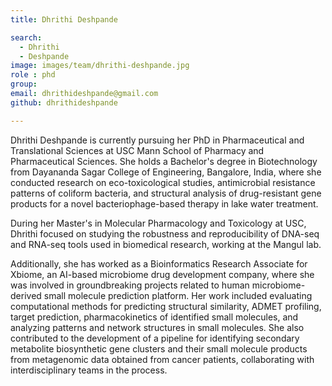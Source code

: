 ```yaml
---
title: Dhrithi Deshpande

search:
  - Dhrithi
  - Deshpande
image: images/team/dhrithi-deshpande.jpg
role : phd
group: 
email: dhrithideshpande@gmail.com
github: dhrithideshpande

---
```


Dhrithi Deshpande is currently pursuing her PhD in Pharmaceutical and Translational Sciences at USC Mann School of Pharmacy and Pharmaceutical Sciences. She holds a Bachelor's degree in Biotechnology from Dayananda Sagar College of Engineering, Bangalore, India, where she conducted research on eco-toxicological studies, antimicrobial resistance patterns of coliform bacteria, and structural analysis of drug-resistant gene products for a novel bacteriophage-based therapy in lake water treatment.

During her Master's in Molecular Pharmacology and Toxicology at USC, Dhrithi focused on studying the robustness and reproducibility of DNA-seq and RNA-seq tools used in biomedical research, working at the Mangul lab.

Additionally, she has worked as a Bioinformatics Research Associate for Xbiome, an AI-based microbiome drug development company, where she was involved in groundbreaking projects related to human microbiome-derived small molecule prediction platform. Her work included evaluating computational methods for predicting structural similarity, ADMET profiling, target prediction, pharmacokinetics of identified small molecules, and analyzing patterns and network structures in small molecules. She also contributed to the development of a pipeline for identifying secondary metabolite biosynthetic gene clusters and their small molecule products from metagenomic data obtained from cancer patients, collaborating with interdisciplinary teams in the process.
